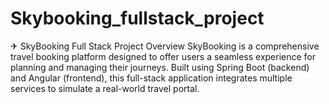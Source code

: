 # Skybooking_fullstack_project
✈ SkyBooking Full Stack Project Overview SkyBooking is a comprehensive travel booking platform designed to offer users a seamless experience for planning and managing their journeys. Built using Spring Boot (backend) and Angular (frontend), this full-stack application integrates multiple services to simulate a real-world travel portal.
